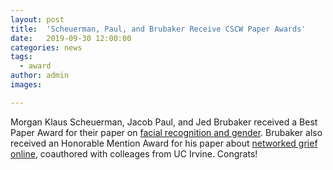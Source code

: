 ```yaml
---
layout: post
title:  'Scheuerman, Paul, and Brubaker Receive CSCW Paper Awards'
date:   2019-09-30 12:00:00
categories: news
tags:
  - award
author: admin
images:

---
```

Morgan Klaus Scheuerman, Jacob Paul, and Jed Brubaker received a Best Paper Award for their paper on [facial recognition and gender](https://cmci.colorado.edu/idlab/assets/bibliography/pdf/Scheuerman2019-cscw-gender.pdf). Brubaker also received an Honorable Mention Award for his paper about [networked grief online](https://cmci.colorado.edu/idlab/assets/bibliography/pdf/Brubaker2019-cscw-orienting.pdf), coauthored with colleages from UC Irvine. Congrats!
